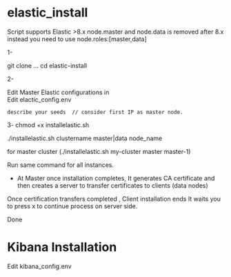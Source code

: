 # elastic_install
Script supports Elastic >8.x
node.master and node.data is removed after 8.x
instead you need to use node.roles:[master,data]


1- 

git clone ...
cd elastic-install


2-

Edit Master Elastic configurations in  
  Edit elactic_config.env


    describe your seeds  // consider first IP as master node. 


3-
chmod +x installelastic.sh

./installelastic.sh clustername master|data node_name

for master cluster  (./installelastic.sh my-cluster master master-1)

Run same command for all instances. 

* At Master once installation completes, It generates CA certificate and  then creates a server to transfer certificates to clients (data nodes)

Once certification transfers completed , Client installation ends  It waits you to press  x to continue process on server side. 


Done

# Kibana  Installation
   Edit kibana_config.env